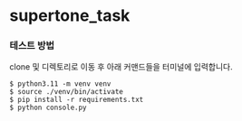 # supertone_task

### 테스트 방법
clone 및 디렉토리로 이동 후 아래 커맨드들을 터미널에 입력합니다.
```
$ python3.11 -m venv venv
$ source ./venv/bin/activate
$ pip install -r requirements.txt
$ python console.py
```

